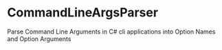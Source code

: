 # CommandLineArgsParser
Parse Command Line Arguments in C# cli applications into Option Names and Option Arguments
